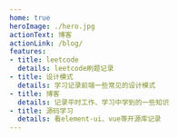 ```yaml
---
home: true
heroImage: ./hero.jpg
actionText: 博客
actionLink: /blog/
features:
- title: leetcode
  details: leetcode刷题记录
- title: 设计模式
  details: 学习记录前端一些常见的设计模式
- title: 博客
  details: 记录平时工作、学习中学到的一些知识
- title: 源码学习
  details: 看element-ui、vue等开源库记录
---
```


